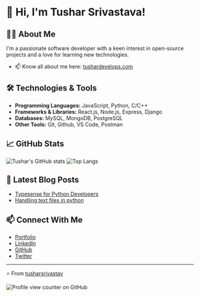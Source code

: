 # 👋 Hi, I'm Tushar Srivastava!

## 🧑‍💻 About Me
I'm a passionate software developer with a keen interest in open-source projects and a love for learning new technologies.

- 📫 Know all about me here: [tushardevelops.com](https://tushardevelops.com/)

## 🛠️ Technologies & Tools
- **Programming Languages:** JavaScript, Python, C/C++
- **Frameworks & Libraries:** React.js, Node.js, Express, Django
- **Databases:** MySQL, MongoDB, PostgreSQL
- **Other Tools:** Git, Github, VS Code, Postman

## 📈 GitHub Stats
![Tushar's GitHub stats](https://github-readme-stats.vercel.app/api?username=tusharsrivastav&hide=contribs&show_icons=true&theme=radical#gh-dark-mode-only)
![Top Langs](https://github-readme-stats.vercel.app/api/top-langs/?username=tusharsrivastav&layout=compact&show_icons=true&theme=radical#gh-dark-mode-only)

## 📝 Latest Blog Posts
<!-- BLOG-POST-LIST:START -->
- [Typesense for Python Developers](https://tusharsrivastava.hashnode.dev/typesense-for-python-developers-an-easy-introduction)
- [Handling text files in python](https://tusharsrivastava.hashnode.dev/handling-text-files-in-python-an-easy-guide-for-beginners)
<!-- BLOG-POST-LIST:END -->

## 📫 Connect With Me
- [Portfolio](https://tushardevelops.com/)
- [LinkedIn](https://www.linkedin.com/in/tushar-srivastava-739009223/)
- [GitHub](https://github.com/tusharsrivastav)
- [Twitter](https://x.com/TusharS_23)

---
⭐️ From [tusharsrivastav](https://github.com/tusharsrivastav)

![Profile view counter on GitHub](https://komarev.com/ghpvc/?username=tusharsrivastav)
